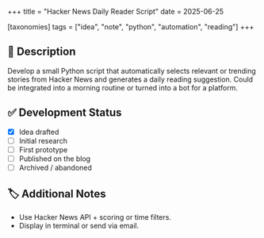 +++
title = "Hacker News Daily Reader Script"
date = 2025-06-25

[taxonomies]
tags = ["idea", "note", "python", "automation", "reading"]
+++

## 📄 Description

Develop a small Python script that automatically selects relevant or trending stories
from Hacker News and generates a daily reading suggestion. Could be integrated into a
morning routine or turned into a bot for a platform.

## ✅ Development Status

- [x] Idea drafted
- [ ] Initial research
- [ ] First prototype
- [ ] Published on the blog
- [ ] Archived / abandoned

## 🏷️ Additional Notes

- Use Hacker News API + scoring or time filters.
- Display in terminal or send via email.
